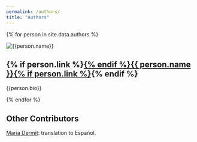 ```yaml
---
permalink: /authors/
title: "Authors"
---
```


{% for person in site.data.authors %}
<div class="author">
  <img src="{{ '/static/' | append: person.avatar | relative_url }}" alt="{{person.name}}" />
  <h2 id="person.slug">{% if person.link %}<a href="{{ person.link }}">{% endif %}{{ person.name }}{% if person.link %}</a>{% endif %}</h2>
  <p>{{person.bio}}</p>
</div>
{% endfor %}

<h2>Other Contributors</h2>

<p><a href="http://dermitmaria.com/">Maria Dermit</a>: translation to Español.</p>
